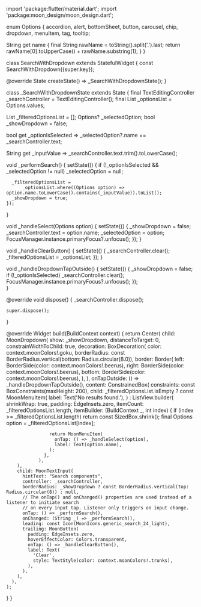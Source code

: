 import 'package:flutter/material.dart';
import 'package:moon_design/moon_design.dart';

enum Options {
  accordion,
  alert,
  bottomSheet,
  button,
  carousel,
  chip,
  dropdown,
  menuItem,
  tag,
  tooltip;

  String get name {
    final String rawName = toString().split('.').last;
    return rawName[0].toUpperCase() + rawName.substring(1);
  }
}

class SearchWithDropdown extends StatefulWidget {
  const SearchWithDropdown({super.key});

  @override
  State<SearchWithDropdown> createState() => _SearchWithDropdownState();
}

class _SearchWithDropdownState extends State<SearchWithDropdown> {
  final TextEditingController _searchController = TextEditingController();
  final List<Options> _optionsList = Options.values;

  List<Options> _filteredOptionsList = [];
  Options? _selectedOption;
  bool _showDropdown = false;

  bool get _optionIsSelected => _selectedOption?.name == _searchController.text;

  String get _inputValue => _searchController.text.trim().toLowerCase();

  void _performSearch() {
    setState(() {
      if (!_optionIsSelected && _selectedOption != null) _selectedOption = null;

      _filteredOptionsList = 
          _optionsList.where((Options option) => option.name.toLowerCase().contains(_inputValue)).toList();
      _showDropdown = true;
    });
  }

  void _handleSelect(Options option) {
    setState(() {
      _showDropdown = false;
      _searchController.text = option.name;
      _selectedOption = option;
      FocusManager.instance.primaryFocus?.unfocus();
    });
  }
  
  void _handleClearButton() {
    setState(() {
      _searchController.clear();
      _filteredOptionsList = _optionsList;
    });
  }

  void _handleDropdownTapOutside() {
    setState(() {
      _showDropdown = false;
      if (!_optionIsSelected) _searchController.clear();
      FocusManager.instance.primaryFocus?.unfocus();
    });  
  }
  
  @override
  void dispose() {
    _searchController.dispose();
  
    super.dispose();
  }

  @override
  Widget build(BuildContext context) {
    return Center(
      child: MoonDropdown(
        show: _showDropdown,
        distanceToTarget: 0,
        constrainWidthToChild: true,
        decoration: BoxDecoration(
          color: context.moonColors!.goku,
          borderRadius: const BorderRadius.vertical(bottom: Radius.circular(8.0)),
          border: Border(
            left: BorderSide(color: context.moonColors!.beerus),
            right: BorderSide(color: context.moonColors!.beerus),
            bottom: BorderSide(color: context.moonColors!.beerus),
          ),
        ),
        onTapOutside: () => _handleDropdownTapOutside(),
        content: ConstrainedBox(
          constraints: const BoxConstraints(maxHeight: 200),
          child: _filteredOptionsList.isEmpty
              ? const MoonMenuItem(
                  label: Text('No results found.'),
                )
              : ListView.builder(
                  shrinkWrap: true,
                  padding: EdgeInsets.zero,
                  itemCount: _filteredOptionsList.length,
                  itemBuilder: (BuildContext _, int index) {
                    if (index >= _filteredOptionsList.length) return const SizedBox.shrink();
                    final Options option = _filteredOptionsList[index];

                    return MoonMenuItem(
                      onTap: () => _handleSelect(option),
                      label: Text(option.name),
                    );
                  },
                ),
        ),
        child: MoonTextInput(
          hintText: "Search components",
          controller: _searchController,
          borderRadius: _showDropdown ? const BorderRadius.vertical(top: Radius.circular(8)) : null,
          // The onTap() and onChanged() properties are used instead of a listener to initiate search 
          // on every input tap. Listener only triggers on input change.          
          onTap: () => _performSearch(),
          onChanged: (String _) => _performSearch(),
          leading: const Icon(MoonIcons.generic_search_24_light),
          trailing: MoonButton(
            padding: EdgeInsets.zero,
            hoverEffectColor: Colors.transparent,
            onTap: () => _handleClearButton(),
            label: Text(
              'Clear',
              style: TextStyle(color: context.moonColors!.trunks),
            ),
          ),
        ),
      ),
    );
  }
}